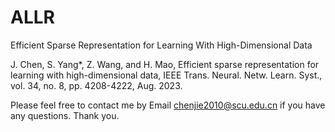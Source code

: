 # ALLR
Efficient Sparse Representation for Learning With High-Dimensional Data

J. Chen, S. Yang*, Z. Wang, and H. Mao, Efficient sparse representation for learning with high-dimensional data, IEEE Trans. Neural. Netw. Learn. Syst., vol. 34, no. 8, pp. 4208-4222, Aug. 2023.

Please feel free to contact me by Email chenjie2010@scu.edu.cn if you have any questions. Thank you.
